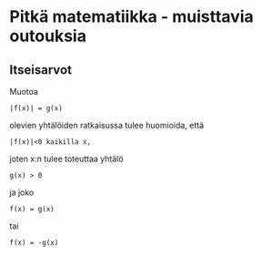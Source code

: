 # Pitkä matematiikka - muisttavia outouksia

## Itseisarvot
Muotoa

```
|f(x)| = g(x)
```

olevien yhtälöiden ratkaisussa tulee huomioida, että

`|f(x)|<0 kaikilla x,`

joten x:n tulee toteuttaa yhtälö

`g(x) > 0`

ja joko

`f(x) = g(x)`

tai

`f(x) = -g(x)`
